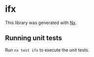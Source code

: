 # ifx

This library was generated with [Nx](https://nx.dev).

## Running unit tests

Run `nx test ifx` to execute the unit tests.
